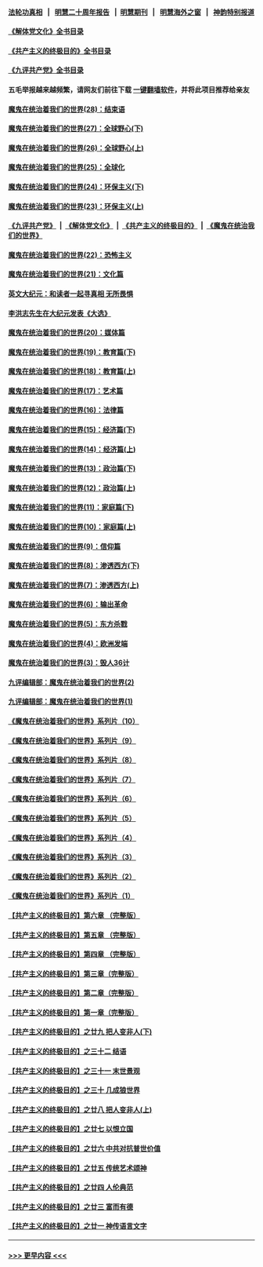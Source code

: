 #### [法轮功真相](https://github.com/gfw-breaker/truth/blob/master/README.md?t=0) &nbsp;&nbsp;|&nbsp;&nbsp; [明慧二十周年报告](https://github.com/gfw-breaker/mh-reports/blob/master/README.md?t=0) &nbsp;&nbsp;|&nbsp;&nbsp;[明慧期刊](https://github.com/gfw-breaker/mh-qikan) &nbsp;&nbsp;|&nbsp;&nbsp; [明慧海外之窗](https://github.com/gfw-breaker/mh-news/blob/master/README.md?t=0) &nbsp;&nbsp;|&nbsp;&nbsp; [神韵特别报道](https://github.com/gfw-breaker/mh-news/blob/master/shenyun.md?t=0)
#### [《解体党文化》全书目录](../pages/nsc422/n13721157.md?t=04270701) 
#### [《共产主义的终极目的》全书目录](../pages/nsc422/n13721048.md?t=04270701) 
#### [《九评共产党》全书目录](../pages/nsc422/n13708085.md?t=04270701) 
#### 五毛举报越来越频繁，请网友们前往下载 [一键翻墙软件](https://github.com/gfw-breaker/ssr-accounts)，并将此项目推荐给亲友
#### [魔鬼在统治着我们的世界(28)：结束语](../pages/nsc422/n10936246.md?t=04270701) 
#### [魔鬼在统治着我们的世界(27)：全球野心(下)](../pages/nsc422/n10928319.md?t=04270701) 
#### [魔鬼在统治着我们的世界(26)：全球野心(上)](../pages/nsc422/n10900318.md?t=04270701) 
#### [魔鬼在统治着我们的世界(25)：全球化](../pages/nsc422/n10788205.md?t=04270701) 
#### [魔鬼在统治着我们的世界(24)：环保主义(下)](../pages/nsc422/n10695307.md?t=04270701) 
#### [魔鬼在统治着我们的世界(23)：环保主义(上)](../pages/nsc422/n10688613.md?t=04270701) 
#### [《九评共产党》](https://github.com/begood0513/9ping.md/blob/master/README.md) &nbsp;|&nbsp; [《解体党文化》](../../../../jtdwh.md/blob/master/README.md)  &nbsp;|&nbsp; [《共产主义的终极目的》](../../../../gczydzjmd.md/blob/master/README.md) &nbsp;|&nbsp; [《魔鬼在统治我们的世界》](../../../../mgztzwmdsj.md/blob/master/README.md) 
#### [魔鬼在统治着我们的世界(22)：恐怖主义](../pages/nsc422/n10614727.md?t=04270701) 
#### [魔鬼在统治着我们的世界(21)：文化篇](../pages/nsc422/n10597706.md?t=04270701) 
#### [英文大纪元：和读者一起寻真相 无所畏惧](../pages/nsc422/n12542027.md?t=04270701) 
#### [李洪志先生在大纪元发表《大选》](../pages/nsc422/n12534746.md?t=04270701) 
#### [魔鬼在统治着我们的世界(20)：媒体篇](../pages/nsc422/n10586579.md?t=04270701) 
#### [魔鬼在统治着我们的世界(19)：教育篇(下)](../pages/nsc422/n10564808.md?t=04270701) 
#### [魔鬼在统治着我们的世界(18)：教育篇(上)](../pages/nsc422/n10526970.md?t=04270701) 
#### [魔鬼在统治着我们的世界(17)：艺术篇](../pages/nsc422/n10499093.md?t=04270701) 
#### [魔鬼在统治着我们的世界(16)：法律篇](../pages/nsc422/n10485969.md?t=04270701) 
#### [魔鬼在统治着我们的世界(15)：经济篇(下)](../pages/nsc422/n10469975.md?t=04270701) 
#### [魔鬼在统治着我们的世界(14)：经济篇(上)](../pages/nsc422/n10457370.md?t=04270701) 
#### [魔鬼在统治着我们的世界(13)：政治篇(下)](../pages/nsc422/n10448270.md?t=04270701) 
#### [魔鬼在统治着我们的世界(12)：政治篇(上)](../pages/nsc422/n10444576.md?t=04270701) 
#### [魔鬼在统治着我们的世界(11)：家庭篇(下)](../pages/nsc422/n10440961.md?t=04270701) 
#### [魔鬼在统治着我们的世界(10)：家庭篇(上)](../pages/nsc422/n10435448.md?t=04270701) 
#### [魔鬼在统治着我们的世界(9)：信仰篇](../pages/nsc422/n10432159.md?t=04270701) 
#### [魔鬼在统治着我们的世界(8)：渗透西方(下)](../pages/nsc422/n10429603.md?t=04270701) 
#### [魔鬼在统治着我们的世界(7)：渗透西方(上)](../pages/nsc422/n10426013.md?t=04270701) 
#### [魔鬼在统治着我们的世界(6)：输出革命](../pages/nsc422/n10421536.md?t=04270701) 
#### [魔鬼在统治着我们的世界(5)：东方杀戮](../pages/nsc422/n10417707.md?t=04270701) 
#### [魔鬼在统治着我们的世界(4)：欧洲发端](../pages/nsc422/n10414890.md?t=04270701) 
#### [魔鬼在统治着我们的世界(3)：毁人36计](../pages/nsc422/n10411583.md?t=04270701) 
#### [九评编辑部：魔鬼在统治着我们的世界(2)](../pages/nsc422/n10410036.md?t=04270701) 
#### [九评编辑部：魔鬼在统治着我们的世界(1)](../pages/nsc422/n10406825.md?t=04270701) 
#### [《魔鬼在统治着我们的世界》系列片（10）](../pages/nsc422/n12292670.md?t=04270701) 
#### [《魔鬼在统治着我们的世界》系列片（9）](../pages/nsc422/n12290859.md?t=04270701) 
#### [《魔鬼在统治着我们的世界》系列片（8）](../pages/nsc422/n12287445.md?t=04270701) 
#### [《魔鬼在统治着我们的世界》系列片（7）](../pages/nsc422/n12283425.md?t=04270701) 
#### [《魔鬼在统治着我们的世界》系列片（6）](../pages/nsc422/n12282314.md?t=04270701) 
#### [《魔鬼在统治着我们的世界》系列片（5）](../pages/nsc422/n12281419.md?t=04270701) 
#### [《魔鬼在统治着我们的世界》系列片（4）](../pages/nsc422/n12274024.md?t=04270701) 
#### [《魔鬼在统治着我们的世界》系列片（3）](../pages/nsc422/n12271322.md?t=04270701) 
#### [《魔鬼在统治着我们的世界》系列片（2）](../pages/nsc422/n12269049.md?t=04270701) 
#### [《魔鬼在统治着我们的世界》系列片（1）](../pages/nsc422/n12267575.md?t=04270701) 
#### [【共产主义的终极目的】第六章 （完整版）](../pages/nsc422/n11428913.md?t=04270701) 
#### [【共产主义的终极目的】第五章 （完整版）](../pages/nsc422/n11428912.md?t=04270701) 
#### [【共产主义的终极目的】第四章 （完整版）](../pages/nsc422/n11428907.md?t=04270701) 
#### [【共产主义的终极目的】第三章（完整版）](../pages/nsc422/n11428848.md?t=04270701) 
#### [【共产主义的终极目的】第二章（完整版）](../pages/nsc422/n11428831.md?t=04270701) 
#### [【共产主义的终极目的】第一章（完整版）](../pages/nsc422/n11417651.md?t=04270701) 
#### [【共产主义的终极目的】之廿九 把人变非人(下)](../pages/nsc422/n11344140.md?t=04270701) 
#### [【共产主义的终极目的】之三十二 结语](../pages/nsc422/n11360535.md?t=04270701) 
#### [【共产主义的终极目的】之三十一 末世景观](../pages/nsc422/n11351129.md?t=04270701) 
#### [【共产主义的终极目的】之三十 几成狼世界](../pages/nsc422/n11348280.md?t=04270701) 
#### [【共产主义的终极目的】之廿八 把人变非人(上)](../pages/nsc422/n11340492.md?t=04270701) 
#### [【共产主义的终极目的】之廿七 以恨立国](../pages/nsc422/n11336944.md?t=04270701) 
#### [【共产主义的终极目的】之廿六 中共对抗普世价值](../pages/nsc422/n11324785.md?t=04270701) 
#### [【共产主义的终极目的】之廿五 传统艺术颂神](../pages/nsc422/n11296396.md?t=04270701) 
#### [【共产主义的终极目的】之廿四 人伦典范](../pages/nsc422/n11296397.md?t=04270701) 
#### [【共产主义的终极目的】之廿三 富而有德](../pages/nsc422/n11283598.md?t=04270701) 
#### [【共产主义的终极目的】之廿一 神传语言文字](../pages/nsc422/n11263265.md?t=04270701) 

----
#### [ >>> 更早内容 <<< ](../indexes/nsc422-earlier.md)
